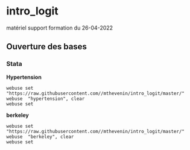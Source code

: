 # intro_logit
matériel support formation du 26-04-2022


## Ouverture des bases 


### Stata

**Hypertension**  

```{}
webuse set "https://raw.githubusercontent.com//mthevenin/intro_logit/master/"
webuse  "hypertension", clear
webuse set
```

**berkeley**  

```{}
webuse set "https://raw.githubusercontent.com//mthevenin/intro_logit/master/"
webuse  "berkeley", clear
webuse set
```
